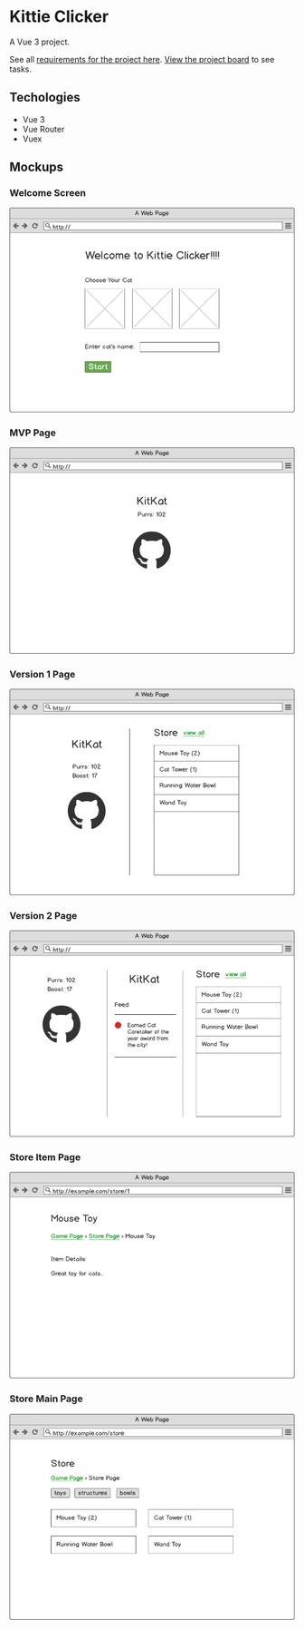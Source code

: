 # Kittie Clicker

A Vue 3 project.

See all [requirements for the project here](REQUIREMENTS.md).
[View the project board](https://github.com/gwenf/kittie-clicker/projects/1) to see tasks.

## Techologies

- Vue 3
- Vue Router
- Vuex

## Mockups

### Welcome Screen

![Welcome Screen](mockups/welcome-screen.png)

### MVP Page

![Welcome Screen](mockups/kc_version-mvp.png)

### Version 1 Page

![Welcome Screen](mockups/kc_version-1.png)

### Version 2 Page

![Welcome Screen](mockups/kc_version-2.png)

### Store Item Page

![Welcome Screen](mockups/kc_store-item-page.png)

### Store Main Page

![Welcome Screen](mockups/kc_store-main-page.png)

